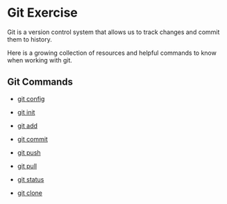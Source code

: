 # Git Exercise

Git is a version control system that allows us to track changes and commit them to history.

Here is a growing collection of resources and helpful commands to know when working with git.

## Git Commands

- [git config](./Commands/Config.md)

- [git init](./Commands/Init.md)

- [git add](./Commands/Add.md)

- [git commit](./Commands/Commit.md)

- [git push](./commands/Push.md)

- [git pull](./Commands/Pull.md)

- [git status](./Commands/Status.md)

- [git clone](./Commands/Clone.md)